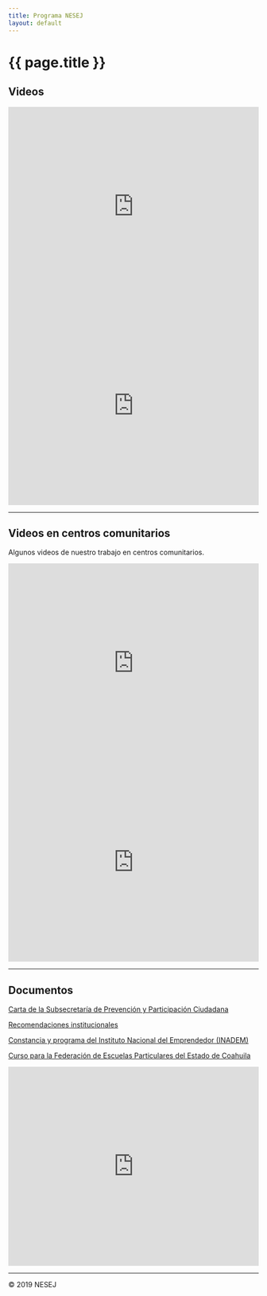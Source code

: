 ```yaml
---
title: Programa NESEJ
layout: default
---
```


# {{ page.title }}

## Videos

<iframe width="100%" height="400" src="https://www.youtube.com/embed/iGLzjJ6YjJw" frameborder="0" allow="accelerometer; autoplay; encrypted-media; gyroscope; picture-in-picture" allowfullscreen></iframe>

<iframe width="100%" height="400" src="https://www.youtube.com/embed/WGh52OwfS0M" frameborder="0" allow="accelerometer; autoplay; encrypted-media; gyroscope; picture-in-picture" allowfullscreen></iframe>

---

## Videos en centros comunitarios

Algunos videos de nuestro trabajo en centros comunitarios.

<iframe width="100%" height="400" src="https://www.youtube.com/embed/PNRhV_O_CE4" frameborder="0" allow="accelerometer; autoplay; encrypted-media; gyroscope; picture-in-picture" allowfullscreen></iframe>

<iframe width="100%" height="400" src="https://www.youtube.com/embed/6T1E1HsrKy4" frameborder="0" allow="accelerometer; autoplay; encrypted-media; gyroscope; picture-in-picture" allowfullscreen></iframe>

---

## Documentos

[Carta de la Subsecretaría de Prevención y Participación Ciudadana](documentos/cartaPS2017.pdf)

[Recomendaciones institucionales](documentos/recinst.pdf)

[Constancia y programa del Instituto Nacional del Emprendedor (INADEM)](documentos/INADEM_NESEJ_CONSTANCIA_Y_PROGRAMA.pdf)

[Curso para la Federación de Escuelas Particulares del Estado de Coahuila](documentos/fep.pdf)

<iframe width="100%" height="400" src="https://www.youtube.com/embed/Jcoeminc14I" frameborder="0" allow="accelerometer; autoplay; encrypted-media; gyroscope; picture-in-picture" allowfullscreen></iframe>

---

© 2019 NESEJ
